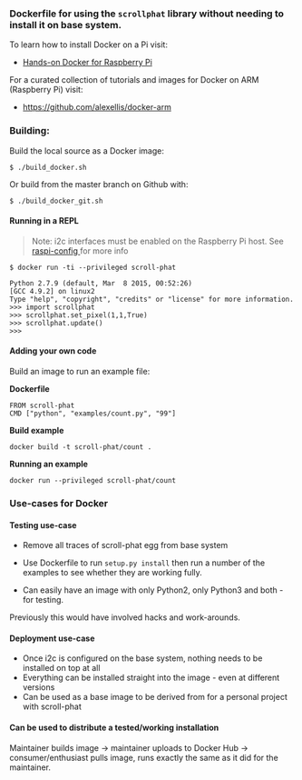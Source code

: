 ### Dockerfile for using the `scrollphat` library without needing to install it on base system.

To learn how to install Docker on a Pi visit:

* [Hands-on Docker for Raspberry Pi](http://blog.alexellis.io/hands-on-docker-raspberrypi/)

For a curated collection of tutorials and images for Docker on ARM (Raspberry Pi) visit:

* https://github.com/alexellis/docker-arm

### Building:

Build the local source as a Docker image:

```
$ ./build_docker.sh
```

Or build from the master branch on Github with:

```
$ ./build_docker_git.sh
```

#### Running in a REPL

> Note: i2c interfaces must be enabled on the Raspberry Pi host. See [raspi-config ](https://www.raspberrypi.org/documentation/configuration/raspi-config.md) for more info

```
$ docker run -ti --privileged scroll-phat

Python 2.7.9 (default, Mar  8 2015, 00:52:26)
[GCC 4.9.2] on linux2
Type "help", "copyright", "credits" or "license" for more information.
>>> import scrollphat
>>> scrollphat.set_pixel(1,1,True)
>>> scrollphat.update()
>>>
```

#### Adding your own code

Build an image to run an example file:

**Dockerfile**

```
FROM scroll-phat
CMD ["python", "examples/count.py", "99"]
```

**Build example**

```
docker build -t scroll-phat/count .
```

**Running an example**

```
docker run --privileged scroll-phat/count
```

### Use-cases for Docker

#### Testing use-case

* Remove all traces of scroll-phat egg from base system
* Use Dockerfile to run `setup.py install` then run a number of the examples to see whether they are working fully.

* Can easily have an image with only Python2, only Python3 and both - for testing.

Previously this would have involved hacks and work-arounds.

#### Deployment use-case

* Once i2c is configured on the base system, nothing needs to be installed on top at all
* Everything can be installed straight into the image - even at different versions
* Can be used as a base image to be derived from for a personal project with scroll-phat

#### Can be used to distribute a tested/working installation

Maintainer builds image -> maintainer uploads to Docker Hub -> consumer/enthusiast pulls image, runs exactly the same as it did for the maintainer.

